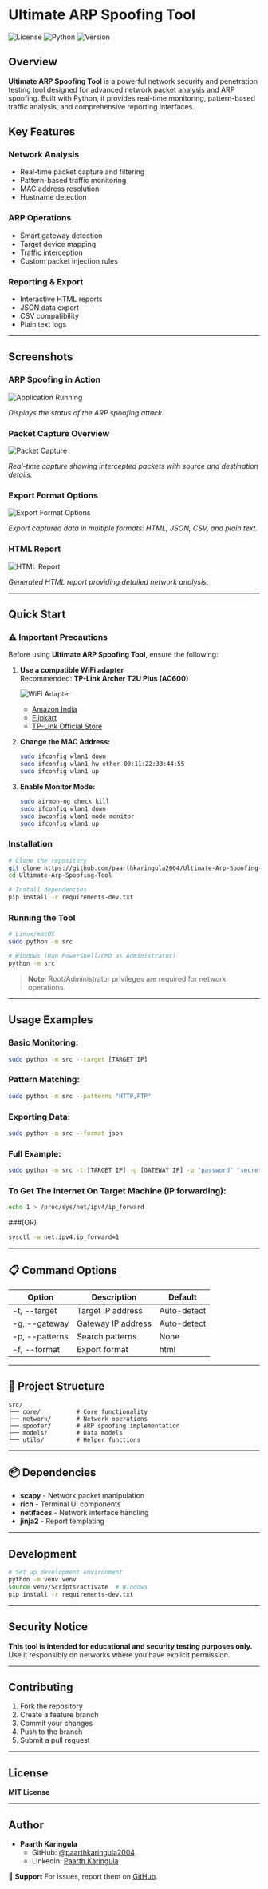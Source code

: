 # Ultimate ARP Spoofing Tool

![License](https://img.shields.io/badge/license-MIT-blue.svg)
![Python](https://img.shields.io/badge/python-3.8+-orange.svg)
![Version](https://img.shields.io/badge/version-1.0.0-green.svg)

##  Overview
**Ultimate ARP Spoofing Tool** is a powerful network security and penetration testing tool designed for advanced network packet analysis and ARP spoofing. Built with Python, it provides real-time monitoring, pattern-based traffic analysis, and comprehensive reporting interfaces.

##  Key Features

###  Network Analysis
- Real-time packet capture and filtering
- Pattern-based traffic monitoring
- MAC address resolution
- Hostname detection

###  ARP Operations
- Smart gateway detection
- Target device mapping
- Traffic interception
- Custom packet injection rules

###  Reporting & Export
- Interactive HTML reports
- JSON data export
- CSV compatibility
- Plain text logs

---

##  Screenshots

### ARP Spoofing in Action

![Application Running](https://github.com/paarthkaringula2004/Project-Images-Video/blob/main/Images-Videos/Ultimate-Arp-Spoofing-Tool/Application%20Running.jpg)

*Displays the status of the ARP spoofing attack.*

### Packet Capture Overview

![Packet Capture](https://github.com/paarthkaringula2004/Project-Images-Video/blob/main/Images-Videos/Ultimate-Arp-Spoofing-Tool/Packet%20Capture.jpg)

*Real-time capture showing intercepted packets with source and destination details.*

### Export Format Options

![Export Format Options](https://github.com/paarthkaringula2004/Project-Images-Video/blob/main/Images-Videos/Ultimate-Arp-Spoofing-Tool/Export%20Format%20Options.jpg)

*Export captured data in multiple formats: HTML, JSON, CSV, and plain text.*

### HTML Report

![HTML Report](https://github.com/paarthkaringula2004/Project-Images-Video/blob/main/Images-Videos/Ultimate-Arp-Spoofing-Tool/HTML%20Report.jpg)

*Generated HTML report providing detailed network analysis.*

---

##  Quick Start

### ⚠️ Important Precautions
Before using **Ultimate ARP Spoofing Tool**, ensure the following:

1. **Use a compatible WiFi adapter**  
   Recommended: **TP-Link Archer T2U Plus (AC600)**
   
   ![WiFi Adapter](https://github.com/paarthkaringula2004/Project-Images-Video/blob/main/Images-Videos/Ultimate-Arp-Spoofing-Tool/tp-link-adapter.jpg)
   
   - [Amazon India](https://www.amazon.in/tp-link-archer-t2u-plus/s?k=tp+link+archer+t2u+plus)  
   - [Flipkart](https://www.flipkart.com/tp-link-archer-t2u-plus-ac600-high-gain-wireless-dual-band-usb-adapter/p/itm78f701f57c630)  
   - [TP-Link Official Store](https://www.tp-link.com/in/home-networking/high-gain-adapter/archer-t2u-plus/)

2. **Change the MAC Address:**
   ```sh
   sudo ifconfig wlan1 down  
   sudo ifconfig wlan1 hw ether 00:11:22:33:44:55  
   sudo ifconfig wlan1 up  
   ```

3. **Enable Monitor Mode:**
   ```sh
   sudo airmon-ng check kill  
   sudo ifconfig wlan1 down  
   sudo iwconfig wlan1 mode monitor  
   sudo ifconfig wlan1 up  
   ```

### Installation
```bash
# Clone the repository
git clone https://github.com/paarthkaringula2004/Ultimate-Arp-Spoofing-Tool.git
cd Ultimate-Arp-Spoofing-Tool

# Install dependencies
pip install -r requirements-dev.txt
```

### Running the Tool
```bash
# Linux/macOS
sudo python -m src

# Windows (Run PowerShell/CMD as Administrator)
python -m src
```
> **Note**: Root/Administrator privileges are required for network operations.

---

##  Usage Examples

### Basic Monitoring:
```bash
sudo python -m src --target [TARGET IP]
```

### Pattern Matching:
```bash
sudo python -m src --patterns "HTTP,FTP"
```

### Exporting Data:
```bash
sudo python -m src --format json
```

### Full Example:
```bash
sudo python -m src -t [TARGET IP] -g [GATEWAY IP] -p "password" "secret" -f html
```
### To Get The Internet On Target Machine (IP forwarding):
```bash
echo 1 > /proc/sys/net/ipv4/ip_forward
```
###(OR)

```bash
sysctl -w net.ipv4.ip_forward=1

```
---

## 📋 Command Options
| Option       | Description           | Default       |
|--------------|-----------------------|---------------|
| -t, --target | Target IP address     | Auto-detect   |
| -g, --gateway| Gateway IP address    | Auto-detect   |
| -p, --patterns| Search patterns      | None          |
| -f, --format | Export format         | html          |

---

## 📁 Project Structure
```
src/
├── core/          # Core functionality
├── network/       # Network operations
├── spoofer/       # ARP spoofing implementation
├── models/        # Data models
└── utils/         # Helper functions
```

---

## 📦 Dependencies
- **scapy** - Network packet manipulation
- **rich** - Terminal UI components
- **netifaces** - Network interface handling
- **jinja2** - Report templating

---

##  Development
```bash
# Set up development environment
python -m venv venv
source venv/Scripts/activate  # Windows
pip install -r requirements-dev.txt
```

---

##  Security Notice
**This tool is intended for educational and security testing purposes only.**
Use it responsibly on networks where you have explicit permission.

---

##  Contributing
1. Fork the repository
2. Create a feature branch
3. Commit your changes
4. Push to the branch
5. Submit a pull request

---

##  License
**MIT License**

---

##  Author
- **Paarth Karingula**  
  - GitHub: [@paarthkaringula2004](https://github.com/paarthkaringula2004)
  - LinkedIn: [Paarth Karingula](https://www.linkedin.com/in/paarthkaringula2004)

💬 **Support**
For issues, report them on [GitHub](https://github.com/paarthkaringula2004/Ultimate-Arp-Spoofing-Tool/issues).

